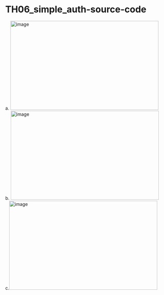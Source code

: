 # TH06_simple_auth-source-code
a. <img width="465" height="278" alt="image" src="../TH06_simple_auth-source-code/simple_auth/public/result/add_authorization.png"/> <br>
b. <img width="465" height="278" alt="image" src="../TH06_simple_auth-source-code/simple_auth/public/result/showcookie.png"/> 
<br>
c.<img width="465" height="278" alt="image" src="../TH06_simple_auth-source-code/simple_auth/public/result/mongoDB.png"/> 

